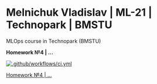 Melnichuk Vladislav | ML-21 | Technopark | BMSTU
================================================

MLOps course in Technopark (BMSTU)

**Homework №4 | ...**

[![.github/workflows/ci.yml](https://github.com/made-mlops-2022/melnichuk-vladislav-mlops-22-fall/actions/workflows/homework-4-ci.yaml/badge.svg)](https://github.com/made-mlops-2022/melnichuk-vladislav-mlops-22-fall/actions/workflows/homework-4-ci.yaml)

[Homework №4 | ...](https://github.com/made-mlops-2022/melnichuk-vladislav-mlops-22-fall/tree/homework4)
